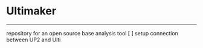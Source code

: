 # Ultimaker
_______________________
repository for an open source base analysis tool
[ ] setup connection between UP2 and Ulti
